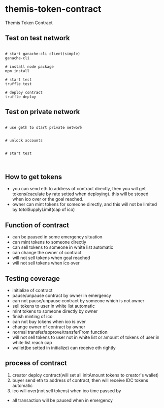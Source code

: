# themis-token-contract
Themis Token Contract

## Test on test network
<pre><code>
# start ganache-cli client(simple)
ganache-cli
 
# install node package 
npm install
 
# start test
truffle test

# deploy contract
truffle deploy
</code></pre>

## Test on private network
<pre><code>
# use geth to start private network


# unlock accounts


# start test


</code></pre>

## How to get tokens
* you can send eth to address of contract directly, then you will get tokens(caculate by rate setted when deploying). this will be stoped when ico over or the goal reached.
* owner can mint tokens for someone directly, and this will not be limited by totolSupplyLimit(cap of ico)

## Function of contract
* can be paused in some emergency situation
* can mint tokens to someone directly
* can sell tokens to someone in white list automatic
* can change the owner of contract
* will not sell tokens when goal reached
* will not sell tokens when ico over

## Testing coverage
* initialize of contract
* pause/unpause contract by owner in emergency
* can not pause/unpause contract by someone which is not owner
* sell tokens to user in white list automatic
* mint tokens to someone directly by owner
* finish minting of ico
* can not buy tokens when ico is over
* change owner of contract by owner
* normal transfer/approve/transferFrom function
* will not sell tokens to user not in white list or amount of tokens of user in white list reach cap
* wallet(be setted in initialize) can receive eth rightly

## process of contract

1. creator deploy contract(will set all initAmount tokens to creator's wallet)
2. buyer send eth to address of contract, then will receive IDC tokens automatic
3. ico will over(not sell tokens) when ico time passed by

* all transaction will be paused when in emergency


